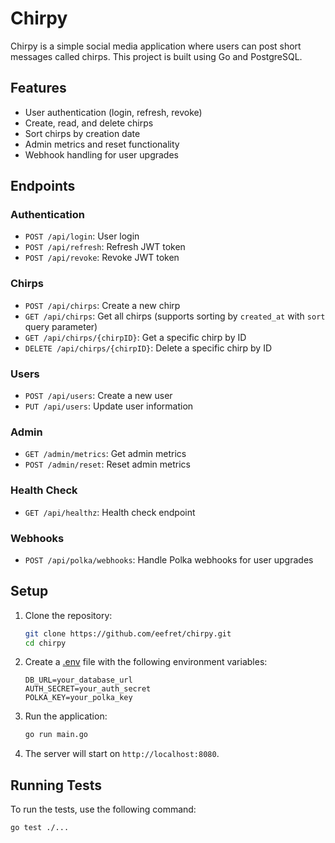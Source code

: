 # Chirpy

Chirpy is a simple social media application where users can post short messages called chirps. This project is built using Go and PostgreSQL.

## Features

- User authentication (login, refresh, revoke)
- Create, read, and delete chirps
- Sort chirps by creation date
- Admin metrics and reset functionality
- Webhook handling for user upgrades

## Endpoints

### Authentication

- `POST /api/login`: User login
- `POST /api/refresh`: Refresh JWT token
- `POST /api/revoke`: Revoke JWT token

### Chirps

- `POST /api/chirps`: Create a new chirp
- `GET /api/chirps`: Get all chirps (supports sorting by `created_at` with `sort` query parameter)
- `GET /api/chirps/{chirpID}`: Get a specific chirp by ID
- `DELETE /api/chirps/{chirpID}`: Delete a specific chirp by ID

### Users

- `POST /api/users`: Create a new user
- `PUT /api/users`: Update user information

### Admin

- `GET /admin/metrics`: Get admin metrics
- `POST /admin/reset`: Reset admin metrics

### Health Check

- `GET /api/healthz`: Health check endpoint

### Webhooks

- `POST /api/polka/webhooks`: Handle Polka webhooks for user upgrades

## Setup

1. Clone the repository:
    ```sh
    git clone https://github.com/eefret/chirpy.git
    cd chirpy
    ```

2. Create a [.env](http://_vscodecontentref_/1) file with the following environment variables:
    ```env
    DB_URL=your_database_url
    AUTH_SECRET=your_auth_secret
    POLKA_KEY=your_polka_key
    ```

3. Run the application:
    ```sh
    go run main.go
    ```

4. The server will start on `http://localhost:8080`.

## Running Tests

To run the tests, use the following command:
```sh
go test ./...